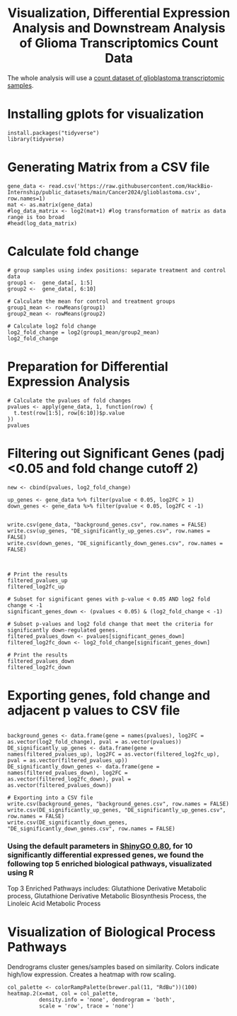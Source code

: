 <h1 align="center"> Visualization, Differential Expression Analysis and Downstream Analysis of Glioma Transcriptomics Count Data </h1>

The whole analysis will use a [count dataset of glioblastoma transcriptomic samples](https://raw.githubusercontent.com/HackBio-Internship/public_datasets/main/Cancer2024/glioblastoma.csv).
# Installing gplots for visualization
```{r, echo=TRUE, message=FALSE, warning=FALSE, results='hide'}
install.packages("tidyverse")
library(tidyverse)
```
# Generating Matrix from a CSV file
```{r}
gene_data <- read.csv('https://raw.githubusercontent.com/HackBio-Internship/public_datasets/main/Cancer2024/glioblastoma.csv', row.names=1)
mat <- as.matrix(gene_data)
#log_data_matrix <- log2(mat+1) #log transformation of matrix as data range is too broad
#head(log_data_matrix)
```


# Calculate fold change
```{r, echo=TRUE, message=FALSE, warning=FALSE, results='hide'}
# group samples using index positions: separate treatment and control data
group1 <-  gene_data[, 1:5]
group2 <-  gene_data[, 6:10]

# Calculate the mean for control and treatment groups
group1_mean <- rowMeans(group1)
group2_mean <- rowMeans(group2)

# Calculate log2 fold change
log2_fold_change = log2(group1_mean/group2_mean)
log2_fold_change
```
# Preparation for Differential Expression Analysis
```{r}
# Calculate the pvalues of fold changes
pvalues <- apply(gene_data, 1, function(row) {
  t.test(row[1:5], row[6:10])$p.value
})
pvalues
```

# Filtering out Significant Genes (padj <0.05 and fold change cutoff 2)
```{r}
new <- cbind(pvalues, log2_fold_change)

up_genes <- gene_data %>% filter(pvalue < 0.05, log2FC > 1)
down_genes <- gene_data %>% filter(pvalue < 0.05, log2FC < -1)


write.csv(gene_data, "background_genes.csv", row.names = FALSE)
write.csv(up_genes, "DE_significantly_up_genes.csv", row.names = FALSE)
write.csv(down_genes, "DE_significantly_down_genes.csv", row.names = FALSE)



# Print the results
filtered_pvalues_up
filtered_log2fc_up

# Subset for significant genes with p-value < 0.05 AND log2 fold change < -1
significant_genes_down <- (pvalues < 0.05) & (log2_fold_change < -1)

# Subset p-values and log2 fold change that meet the criteria for significantly down-regulated genes.
filtered_pvalues_down <- pvalues[significant_genes_down]
filtered_log2fc_down <- log2_fold_change[significant_genes_down]

# Print the results
filtered_pvalues_down
filtered_log2fc_down
```
# Exporting genes, fold change and adjacent p values to CSV file
```{r}

background_genes <- data.frame(gene = names(pvalues), log2FC = as.vector(log2_fold_change), pval = as.vector(pvalues))
DE_significantly_up_genes <- data.frame(gene = names(filtered_pvalues_up), log2FC = as.vector(filtered_log2fc_up), pval = as.vector(filtered_pvalues_up))
DE_significantly_down_genes <- data.frame(gene = names(filtered_pvalues_down), log2FC = as.vector(filtered_log2fc_down), pval = as.vector(filtered_pvalues_down))

# Exporting into a CSV file
write.csv(background_genes, "background_genes.csv", row.names = FALSE)
write.csv(DE_significantly_up_genes, "DE_significantly_up_genes.csv", row.names = FALSE)
write.csv(DE_significantly_down_genes, "DE_significantly_down_genes.csv", row.names = FALSE)
```

### Using the default parameters in [ShinyGO 0.80](http://bioinformatics.sdstate.edu/go/), for 10 significantly differential expressed genes, we found the following top 5 enriched biological pathways, visualizated using R
Top 3 Enriched Pathways includes: Glutathione Derivative Metabolic process, Glutathione Derivative Metabolic Biosynthesis Process, the Linoleic Acid Metabolic Process

# Visualization of Biological Process Pathways
Dendrograms cluster genes/samples based on similarity.
Colors indicate high/low expression.
Creates a heatmap with row scaling.
```{r, fig.width=10, fig.height=10}
col_palette <- colorRampPalette(brewer.pal(11, "RdBu"))(100)
heatmap.2(x=mat, col = col_palette, 
          density.info = 'none', dendrogram = 'both',
          scale = 'row', trace = 'none')
```



